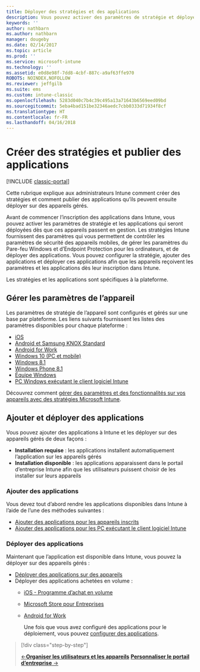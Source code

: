 ```yaml
---
title: Déployer des stratégies et des applications
description: Vous pouvez activer des paramètres de stratégie et déployer des applications qui seront appliquées dès que les appareils sont inscrits dans la gestion.
keywords: ''
author: nathbarn
ms.author: nathbarn
manager: dougeby
ms.date: 02/14/2017
ms.topic: article
ms.prod: ''
ms.service: microsoft-intune
ms.technology: ''
ms.assetid: e0d8e98f-7dd8-4cbf-887c-a9af63ffe970
ROBOTS: NOINDEX,NOFOLLOW
ms.reviewer: jeffgilb
ms.suite: ems
ms.custom: intune-classic
ms.openlocfilehash: 5283d040c7b4c39c495a13a71643b6569eed09bd
ms.sourcegitcommit: 5eba4bad151be32346aedc7cbb0333d71934f8cf
ms.translationtype: HT
ms.contentlocale: fr-FR
ms.lasthandoff: 04/16/2018
---
```

# <a name="create-policies-and-publish-apps"></a>Créer des stratégies et publier des applications

[!INCLUDE [classic-portal](../includes/classic-portal.md)]

Cette rubrique explique aux administrateurs Intune comment créer des stratégies et comment publier des applications qu’ils peuvent ensuite déployer sur des appareils gérés.

Avant de commencer l’inscription des applications dans Intune, vous pouvez activer les paramètres de stratégie et les applications qui seront déployées dès que ces appareils passent en gestion. Les stratégies Intune fournissent des paramètres qui vous permettent de contrôler les paramètres de sécurité des appareils mobiles, de gérer les paramètres du Pare-feu Windows et d’Endpoint Protection pour les ordinateurs, et de déployer des applications. Vous pouvez configurer la stratégie, ajouter des applications et déployer ces applications afin que les appareils reçoivent les paramètres et les applications dès leur inscription dans Intune.

Les stratégies et les applications sont spécifiques à la plateforme.

## <a name="manage-device-settings"></a>Gérer les paramètres de l’appareil

 Les paramètres de stratégie de l’appareil sont configurés et gérés sur une base par plateforme. Les liens suivants fournissent les listes des paramètres disponibles pour chaque plateforme :

- [iOS](/intune-classic/deploy-use/ios-policy-settings-in-microsoft-intune)
- [Android et Samsung KNOX Standard](/intune-classic/deploy-use/android-policy-settings-in-microsoft-intune)
- [Android for Work](/intune-classic/deploy-use/android-for-work-policy-settings-in-microsoft-intune)
- [Windows 10 (PC et mobile)](/intune-classic/deploy-use/windows-10-policy-settings-in-microsoft-intune)
- [Windows 8.1](/intune-classic/deploy-use/windows-configuration-policy-settings-in-microsoft-intune)
- [Windows Phone 8.1](/intune-classic/deploy-use/windows-phone-8-1-policy-settings-in-microsoft-intune)
- [Équipe Windows](/intune-classic/deploy-use/windows-team-configuration-policy-settings-in-microsoft-intune)
- [PC Windows exécutant le client logiciel Intune](/intune-classic/deploy-use/policies-to-protect-windows-pcs-in-microsoft-intune)

Découvrez comment [gérer des paramètres et des fonctionnalités sur vos appareils avec des stratégies Microsoft Intune](/intune-classic/deploy-use/manage-settings-and-features-on-your-devices-with-microsoft-intune-policies).

## <a name="add-and-deploy-apps"></a>Ajouter et déployer des applications

Vous pouvez ajouter des applications à Intune et les déployer sur des appareils gérés de deux façons :
- **Installation requise** : les applications installent automatiquement l’application sur les appareils gérés
- **Installation disponible** : les applications apparaissent dans le portail d’entreprise Intune afin que les utilisateurs puissent choisir de les installer sur leurs appareils

### <a name="add-apps"></a>Ajouter des applications

Vous devez tout d’abord rendre les applications disponibles dans Intune à l’aide de l’une des méthodes suivantes :
- [Ajouter des applications pour les appareils inscrits](/intune-classic/deploy-use/add-apps-for-mobile-devices-in-microsoft-intune)
- [Ajouter des applications pour les PC exécutant le client logiciel Intune](/intune-classic/deploy-use/add-apps-for-windows-pcs-in-microsoft-intune)

### <a name="deploy-apps"></a>Déployer des applications

Maintenant que l’application est disponible dans Intune, vous pouvez la déployer sur des appareils gérés :
- [Déployer des applications sur des appareils](/intune-classic/deploy-use/deploy-use/deploy-apps-in-microsoft-intune)
- Déployer des applications achetées en volume :
  - [iOS - Programme d’achat en volume](/intune-classic/deploy-use/manage-ios-apps-you-purchased-through-a-volume-purchase-program-with-microsoft-intune)
  - [Microsoft Store pour Entreprises](/intune-classic/deploy-use/manage-apps-you-purchased-from-the-windows-store-for-business-with-microsoft-intune)
  - [Android for Work](/intune-classic/deploy-use/android-for-work-apps)

    Une fois que vous avez configuré des applications pour le déploiement, vous pouvez [configurer des applications](/intune-classic/deploy-use/monitor-apps-in-microsoft-intune).

> [!div class="step-by-step"]
> 
> [&larr;**Organiser les utilisateurs et les appareils**](./start-with-a-paid-subscription-to-microsoft-intune-step-5.md)       [**Personnaliser le portail d’entreprise** &rarr;](/intune/company-portal-customize)  
